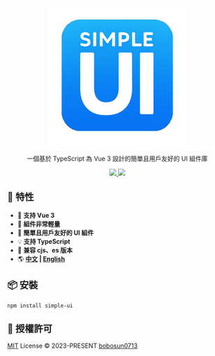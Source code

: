 <p align="center">
<a href="https://github.com/bobosun0713/simple-ui">
  <img src="https://raw.githubusercontent.com/bobosun0713/simple-ui/master/docs/public/logo-512x512.png" alt="simple-ui" width="320">
</a>
<br>
<br>
一個基於 TypeScript 為 Vue 3 設計的簡單且用戶友好的 UI 組件庫
</p>

<p align="center">
  <a target="_blank" href="http://nodejs.org/download/" title="Node version">
      <img src="https://img.shields.io/badge/node-%3E%3D%2016.0.0-%23407fbc">
  </a>
    <a target="_blank" href="https://vuejs.org/" title="vue">
      <img src="https://img.shields.io/badge/vue-v3.3.0%2B-%23407fbc">
  </a>
</p>

## 🚀 特性

- 🎪 **支持 Vue 3**
- 💪 **組件非常輕量**
- 💪 **簡單且用戶友好的 UI 組件**
- 💡 **支持 TypeScript**
- 🔩 **兼容 cjs、es 版本**
- 🌎 **[中文](./README_zh_TW.md) | [English](./README.md)**

## 📦 安裝

```
npm install simple-ui
```

## 📄 授權許可

[MIT](./LICENSE) License &copy; 2023-PRESENT [bobosun0713](https://github.com/bobosun0713)
